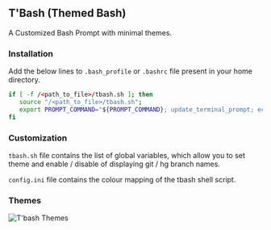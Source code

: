 
## T'Bash (Themed Bash)

A Customized Bash Prompt with minimal themes.

### Installation

Add the below lines to `.bash_profile` or `.bashrc` file present in your home directory.

```sh
if [ -f /<path_to_file>/tbash.sh ]; then
   source "/<path_to_file>/tbash.sh";
   export PROMPT_COMMAND="${PROMPT_COMMAND}; update_terminal_prompt; echo"
fi
```

### Customization

`tbash.sh` file contains the list of global variables, which allow you to set theme and enable / disable of displaying git / hg branch names.

`config.ini` file contains the colour mapping of the tbash shell script. 


### Themes
![T'bash Themes](https://user-images.githubusercontent.com/64886941/236627771-ce976d53-34f6-4fe8-8eb7-24e686032667.png)